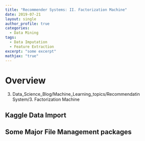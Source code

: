```yaml
---
title: "Recommender Systems: II. Factorization Machine"
date: 2019-07-21
layout: single
author_profile: true
categories:
  - Data Mining
tags: 
  - Data Imputation
  - Feature Extraction
excerpt: "some excerpt"
mathjax: "true"
---
```

# Overview
3. Data_Science_Blog/Machine_Learning_topics/Recommendatin System/3. Factorization Machine
## Kaggle Data Import

## Some Major File Management packages